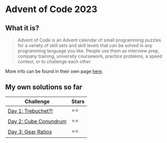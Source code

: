 
# Advent of Code 2023

## What it is?

> Advent of Code is an Advent calendar of small programming puzzles for a variety of skill sets and skill levels that can be solved in any programming language you like. People use them as interview prep, company training, university coursework, practice problems, a speed contest, or to challenge each other.

More info can be found in their own page [here](https://adventofcode.com/2023/about).

## My own solutions so far
|Challenge|Stars  |
|--|--|
|[Day 1: Trebuchet?!](https://adventofcode.com/2023/day/1)|⭐⭐|
|[Day 2: Cube Conundrum](https://adventofcode.com/2023/day/2)|⭐⭐|
|[Day 3: Gear Ratios](https://adventofcode.com/2023/day/3)|⭐⭐|